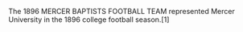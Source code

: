 The 1896 MERCER BAPTISTS FOOTBALL TEAM represented Mercer University in the 1896 college football season.[1]
